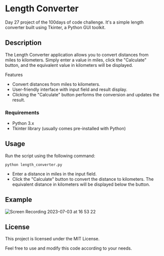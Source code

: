 # Length Converter

Day 27 project of the 100days of code challenge. It's a simple length converter built using Tkinter, a Python GUI toolkit.

## Description

The Length Converter application allows you to convert distances from miles to kilometers. Simply enter a value in miles, click the "Calculate" button, and the equivalent value in kilometers will be displayed.

Features

+ Convert distances from miles to kilometers.
+ User-friendly interface with input field and result display.
+ Clicking the "Calculate" button performs the conversion and updates the result.


### Requirements

+ Python 3.x
+ Tkinter library (usually comes pre-installed with Python)


## Usage

Run the script using the following command:

```python length_converter.py```
+ Enter a distance in miles in the input field.
+ Click the "Calculate" button to convert the distance to kilometers.
The equivalent distance in kilometers will be displayed below the button.


## Example

![Screen Recording 2023-07-03 at 16 53 22](https://github.com/requiredcrx/Length-Converter/assets/91392775/c810b928-b25a-4c5c-849b-a15988772ff2)


## License

This project is licensed under the MIT License.

Feel free to use and modify this code according to your needs.
